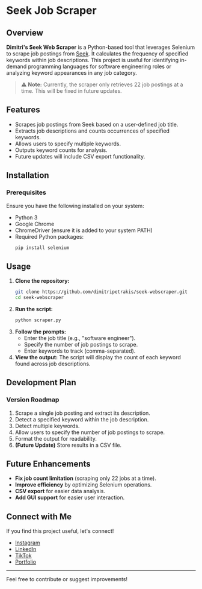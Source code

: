 # Seek Job Scraper

## Overview

**Dimitri's Seek Web Scraper** is a Python-based tool that leverages Selenium to scrape job postings from [Seek](https://www.seek.com.au). It calculates the frequency of specified keywords within job descriptions. This project is useful for identifying in-demand programming languages for software engineering roles or analyzing keyword appearances in any job category.

> **⚠️ Note:** Currently, the scraper only retrieves 22 job postings at a time. This will be fixed in future updates.

## Features

- Scrapes job postings from Seek based on a user-defined job title.
- Extracts job descriptions and counts occurrences of specified keywords.
- Allows users to specify multiple keywords.
- Outputs keyword counts for analysis.
- Future updates will include CSV export functionality.

## Installation

### Prerequisites

Ensure you have the following installed on your system:

- Python 3
- Google Chrome
- ChromeDriver (ensure it is added to your system PATH)
- Required Python packages:
  ```sh
  pip install selenium
  ```

## Usage

1. **Clone the repository:**
   ```sh
   git clone https://github.com/dimitripetrakis/seek-webscraper.git
   cd seek-webscraper
   ```
2. **Run the script:**
   ```sh
   python scraper.py
   ```
3. **Follow the prompts:**
   - Enter the job title (e.g., "software engineer").
   - Specify the number of job postings to scrape.
   - Enter keywords to track (comma-separated).
4. **View the output:** The script will display the count of each keyword found across job descriptions.

## Development Plan

### Version Roadmap

1. Scrape a single job posting and extract its description.
2. Detect a specified keyword within the job description.
3. Detect multiple keywords.
4. Allow users to specify the number of job postings to scrape.
5. Format the output for readability.
6. **(Future Update)** Store results in a CSV file.

## Future Enhancements

- **Fix job count limitation** (scraping only 22 jobs at a time).
- **Improve efficiency** by optimizing Selenium operations.
- **CSV export** for easier data analysis.
- **Add GUI support** for easier user interaction.

## Connect with Me

If you find this project useful, let's connect!

- [Instagram](https://www.instagram.com/dimitri_petrakis)
- [LinkedIn](https://www.linkedin.com/in/dimitrios-petrakis-719443269/)
- [TikTok](https://www.tiktok.com/@dimitri_petrakis)
- [Portfolio](https://dimitripetrakis.com/)

---

Feel free to contribute or suggest improvements!

